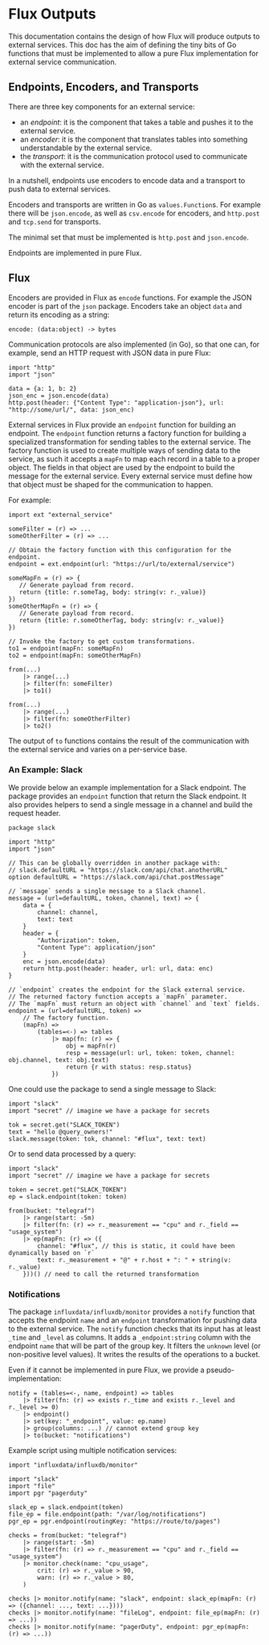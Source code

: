 # Flux Outputs

This documentation contains the design of how Flux will produce outputs to external services.
This doc has the aim of defining the tiny bits of Go functions that must be implemented to allow a pure Flux implementation for external service communication.
 
## Endpoints, Encoders, and Transports

There are three key components for an external service:
 - an _endpoint_: it is the component that takes a table and pushes it to the external service.
 - an _encoder_: it is the component that translates tables into something understandable by the external service.
 - the _transport_: it is the communication protocol used to communicate with the external service.

In a nutshell, endpoints use encoders to encode data and a transport to push data to external services.

Encoders and transports are written in Go as `values.Function`s.
For example there will be `json.encode`, as well as `csv.encode` for encoders, and `http.post` and `tcp.send` for transports.

The minimal set that must be implemented is `http.post` and `json.encode`.

Endpoints are implemented in pure Flux.

## Flux

Encoders are provided in Flux as `encode` functions.
For example the JSON encoder is part of the `json` package.
Encoders take an object `data` and return its encoding as a string:

```flux
encode: (data:object) -> bytes
```

Communication protocols are also implemented (in Go), so that one can, for example, send an HTTP request with JSON data in pure Flux:

```flux
import "http"
import "json"

data = {a: 1, b: 2}
json_enc = json.encode(data)
http.post(header: {"Content Type": "application-json"}, url: "http://some/url/", data: json_enc)
```

External services in Flux provide an `endpoint` function for building an endpoint.
The `endpoint` function returns a factory function for building a specialized transformation for sending tables to the external service.
The factory function is used to create multiple ways of sending data to the service, as such it accepts a `mapFn` to map each record in a table to a proper object.
The fields in that object are used by the endpoint to build the message for the external service.
Every external service must define how that object must be shaped for the communication to happen.

For example:

```flux
import ext "external_service"

someFilter = (r) => ...
someOtherFilter = (r) => ...

// Obtain the factory function with this configuration for the endpoint.
endpoint = ext.endpoint(url: "https://url/to/external/service")

someMapFn = (r) => {
   // Generate payload from record.
   return {title: r.someTag, body: string(v: r._value)}
})
someOtherMapFn = (r) => {
   // Generate payload from record.
   return {title: r.someOtherTag, body: string(v: r._value)}
})

// Invoke the factory to get custom transformations.
to1 = endpoint(mapFn: someMapFn)
to2 = endpoint(mapFn: someOtherMapFn)

from(...)
    |> range(...)
    |> filter(fn: someFilter)
    |> to1()

from(...)
    |> range(...)
    |> filter(fn: someOtherFilter)
    |> to2()
```

The output of `to` functions contains the result of the communication with the external service and varies on a per-service base.


### An Example: Slack

We provide below an example implementation for a Slack endpoint.
The package provides an `endpoint` function that return the Slack endpoint.
It also provides helpers to send a single message in a channel and build the request header.

```flux
package slack

import "http"
import "json"

// This can be globally overridden in another package with:
// slack.defaultURL = "https://slack.com/api/chat.anotherURL"
option defaultURL = "https://slack.com/api/chat.postMessage"

// `message` sends a single message to a Slack channel.
message = (url=defaultURL, token, channel, text) => {
    data = {
        channel: channel,
        text: text
    }
    header = {
        "Authorization": token,
        "Content Type": application/json"
    }
    enc = json.encode(data)
    return http.post(header: header, url: url, data: enc)
}

// `endpoint` creates the endpoint for the Slack external service.
// The returned factory function accepts a `mapFn` parameter.
// The `mapFn` must return an object with `channel` and `text` fields.
endpoint = (url=defaultURL, token) =>
    // The factory function.
    (mapFn) =>
        (tables=<-) => tables
            |> map(fn: (r) => {
                obj = mapFn(r)
                resp = message(url: url, token: token, channel: obj.channel, text: obj.text)
                return {r with status: resp.status}
            })
```

One could use the package to send a single message to Slack:

```flux
import "slack"
import "secret" // imagine we have a package for secrets

tok = secret.get("SLACK_TOKEN")
text = "hello @query_owners!"
slack.message(token: tok, channel: "#flux", text: text)
```

Or to send data processed by a query:

```flux
import "slack"
import "secret" // imagine we have a package for secrets

token = secret.get("SLACK_TOKEN")
ep = slack.endpoint(token: token)

from(bucket: "telegraf")
    |> range(start: -5m)
    |> filter(fn: (r) => r._measurement == "cpu" and r._field == "usage_system")
    |> ep(mapFn: (r) => ({
        channel: "#flux", // this is static, it could have been dynamically based on `r`
        text: r._measurement + "@" + r.host + ": " + string(v: r._value)
    }))() // need to call the returned transformation
```

### Notifications

The package `influxdata/influxdb/monitor` provides a `notify` function that accepts the endpoint `name` and an `endpoint` transformation for pushing data to the external service.
The `notify` function checks that its input has at least `_time` and `_level` as columns.
It adds a `_endpoint:string` column with the endpoint `name` that will be part of the group key.
It filters the `unknown` level (or non-positive level values). It writes the results of the operations to a bucket.

Even if it cannot be implemented in pure Flux, we provide a pseudo-implementation:

```flux
notify = (tables=<-, name, endpoint) => tables
    |> filter(fn: (r) => exists r._time and exists r._level and r._level >= 0)
    |> endpoint()
    |> set(key: "_endpoint", value: ep.name)
    |> group(columns: ...) // cannot extend group key
    |> to(bucket: "notifications")
```

Example script using multiple notification services:

```flux
import "influxdata/influxdb/monitor"

import "slack"
import "file"
import pgr "pagerduty"

slack_ep = slack.endpoint(token)
file_ep = file.endpoint(path: "/var/log/notifications")
pgr_ep = pgr.endpoint(routingKey: "https://route/to/pages")

checks = from(bucket: "telegraf")
    |> range(start: -5m)
    |> filter(fn: (r) => r._measurement == "cpu" and r._field == "usage_system")
    |> monitor.check(name: "cpu_usage",
    	crit: (r) => r._value > 90,
        warn: (r) => r._value > 80,
    )

checks |> monitor.notify(name: "slack", endpoint: slack_ep(mapFn: (r) => ({channel: ..., text: ...})))
checks |> monitor.notify(name: "fileLog", endpoint: file_ep(mapFn: (r) => ...))
checks |> monitor.notify(name: "pagerDuty", endpoint: pgr_ep(mapFn: (r) => ...))
```
